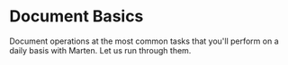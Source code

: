 # Document Basics

Document operations at the most common tasks that you'll perform on a daily basis with Marten. Let us run through them.
